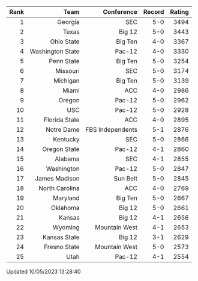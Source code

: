 | Rank  | Team                 | Conference           | Record   | Rating |
| ---:  | ---:                 | ---:                 | ---:     | ---:   |
| 1     | Georgia              | SEC                  | 5-0      | 3494   |
| 2     | Texas                | Big 12               | 5-0      | 3443   |
| 3     | Ohio State           | Big Ten              | 4-0      | 3367   |
| 4     | Washington State     | Pac-12               | 4-0      | 3330   |
| 5     | Penn State           | Big Ten              | 5-0      | 3254   |
| 6     | Missouri             | SEC                  | 5-0      | 3174   |
| 7     | Michigan             | Big Ten              | 5-0      | 3139   |
| 8     | Miami                | ACC                  | 4-0      | 2986   |
| 9     | Oregon               | Pac-12               | 5-0      | 2962   |
| 10    | USC                  | Pac-12               | 5-0      | 2928   |
| 11    | Florida State        | ACC                  | 4-0      | 2895   |
| 12    | Notre Dame           | FBS Independents     | 5-1      | 2876   |
| 13    | Kentucky             | SEC                  | 5-0      | 2866   |
| 14    | Oregon State         | Pac-12               | 4-1      | 2860   |
| 15    | Alabama              | SEC                  | 4-1      | 2855   |
| 16    | Washington           | Pac-12               | 5-0      | 2847   |
| 17    | James Madison        | Sun Belt             | 5-0      | 2845   |
| 18    | North Carolina       | ACC                  | 4-0      | 2769   |
| 19    | Maryland             | Big Ten              | 5-0      | 2667   |
| 20    | Oklahoma             | Big 12               | 5-0      | 2661   |
| 21    | Kansas               | Big 12               | 4-1      | 2656   |
| 22    | Wyoming              | Mountain West        | 4-1      | 2653   |
| 23    | Kansas State         | Big 12               | 3-1      | 2629   |
| 24    | Fresno State         | Mountain West        | 5-0      | 2573   |
| 25    | Utah                 | Pac-12               | 4-1      | 2554   |

Updated 10/05/2023 13:28:40
